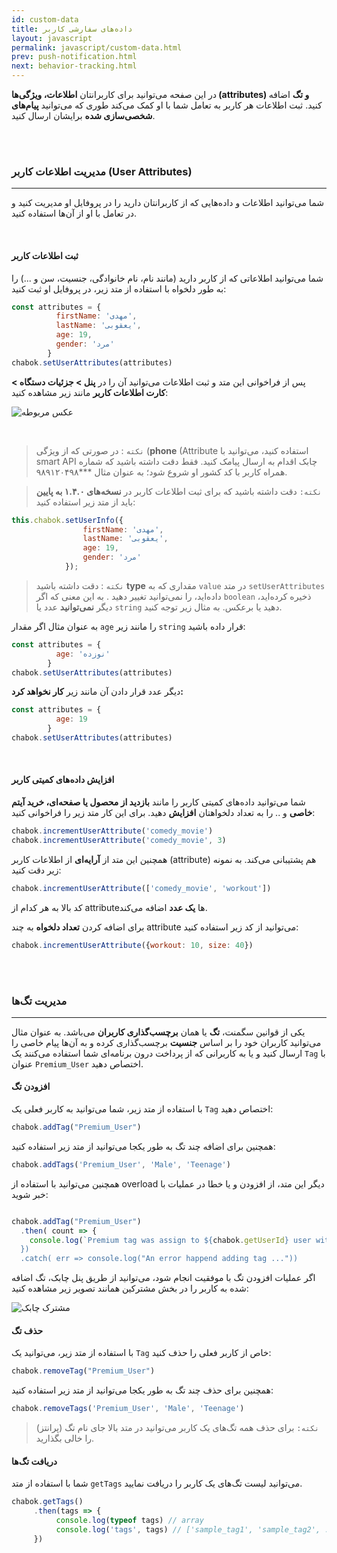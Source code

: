 ```yaml
---
id: custom-data
title: داده‌های سفارشی کاربر
layout: javascript
permalink: javascript/custom-data.html
prev: push-notification.html
next: behavior-tracking.html
---
```


 در این صفحه می‌توانید برای کاربرانتان **اطلاعات، ویژگی‌ها (attributes) و تگ** اضافه کنید. ثبت اطلاعات هر کاربر به تعامل شما با او کمک می‌کند طوری که می‌توانید **پیام‌های شخصی‌سازی شده** برایشان ارسال کنید.

<Br><Br>

### مدیریت اطلاعات کاربر (User Attributes)
---

شما می‌توانید اطلاعات و داده‌هایی که از کاربرانتان دارید را در پروفایل او مدیریت کنید و در تعامل با او از آن‌ها استفاده کنید.

<br>

#### ثبت اطلاعات کاربر 


شما می‌توانید اطلاعاتی که از کاربر دارید (مانند نام، نام خانوادگی، جنسیت، سن و ...) را به طور دلخواه با استفاده از متد زیر، در پروفایل او ثبت کنید:

```javascript
const attributes = {
          firstName: 'مهدی',
          lastName: 'یعقوبی',
          age: 19,
          gender: 'مرد'
        }
chabok.setUserAttributes(attributes)
```


پس از فراخوانی این متد و ثبت اطلاعات می‌توانید آن را در **پنل > جزئیات دستگاه > کارت اطلاعات کاربر** مانند زیر مشاهده کنید:

![عکس مربوطه](http://uupload.ir/files/9p2w_set-user-info-2.png)

<br>

> `نکته` : در صورتی که از ویژگی  (**phone** (Attribute استفاده کنید، می‌توانید با smart API چابک اقدام به ارسال  پیامک کنید. فقط دقت داشته باشید که شماره همراه کاربر با کد کشور او شروع شود؛ به عنوان مثال ***۹۸۹۱۲۰۴۹۸.

>`نکته:` دقت داشته باشید که برای ثبت اطلاعات کاربر در **نسخه‌های ۱.۴.۰ به پایین** باید از متد زیر استفاده کنید:

```javascript
this.chabok.setUserInfo({
                firstName: 'مهدی',
                lastName: 'یعقوبی',
                age: 19,
                gender: 'مرد'
            });
```

> `نکته` : دقت داشته باشید  **type** مقداری که به `value` در متد `setUserAttributes` داده‌اید، را نمی‌توانید تغییر دهید . به این معنی که اگر `boolean` ذخیره کرده‌اید، دیگر **نمی‌توانید** عدد یا `string` دهید یا برعکس. به مثال زیر توجه کنید. 

به عنوان مثال اگر مقدار `age` را مانند زیر `string` قرار داده باشید:

```javascript
const attributes = {
          age: 'نوزده'
        }
chabok.setUserAttributes(attributes)
```

دیگر عدد قرار دادن آن مانند زیر **کار نخواهد کرد:**

```javascript
const attributes = {
          age: 19
        }
chabok.setUserAttributes(attributes)
```

<br>

#### افزایش داده‌های کمیتی کاربر

شما می‌توانید داده‌های کمیتی کاربر را مانند **بازدید از محصول یا صفحه‌ای، خرید آیتم خاصی** و .. را به تعداد دلخواهتان **افزایش** دهید. برای این کار متد زیر را فراخوانی کنید: 

```javascript
chabok.incrementUserAttribute('comedy_movie')
chabok.incrementUserAttribute('comedy_movie', 3)
```
 همچنین این متد از **آرایه‌ای** از اطلاعات کاربر (attribute) هم پشتیبانی می‌کند. به نمونه زیر دقت کنید: 

```javascript
chabok.incrementUserAttribute(['comedy_movie', 'workout'])
```
کد بالا به هر کدام از attributeها **یک عدد** اضافه می‌کند.

برای اضافه کردن **تعداد دلخواه** به چند attribute می‌توانید از کد زیر استفاده کنید:

```javascript
chabok.incrementUserAttribute({workout: 10, size: 40})
```

<br><br>

### مدیریت تگ‌ها
---

یکی از قوانین سگمنت، **تگ** یا همان **برچسب‌گذاری کاربران** می‌باشد. به عنوان مثال می‌توانید کاربران خود را بر اساس **جنسیت** برچسب‌گذاری کرده و به آن‌ها پیام خاصی را ارسال کنید و یا به کاربرانی که از پرداخت درون برنامه‌ای شما استفاده می‌کنند یک `Tag` با عنوان `Premium_User` اختصاص دهید.

#### افزودن تگ

با استفاده از متد زیر، شما می‌توانید به کاربر فعلی یک `Tag` اختصاص دهید:

```javascript
chabok.addTag("Premium_User")
```
همچنین برای اضافه چند تگ به طور یکجا می‌توانید از متد زیر استفاده کنید:

```javascript
chabok.addTags('Premium_User', 'Male', 'Teenage')
```

همچنین می‌توانید با استفاده از overload دیگر این متد، از افزودن و یا خطا در عملیات با خبر شوید:
```javascript

chabok.addTag("Premium_User")
  .then( count => {
    console.log(`Premium tag was assign to ${chabok.getUserId} user with ${count} devices")
  })
  .catch( err => console.log("An error happend adding tag ..."))
```
اگر عملیات افزودن تگ با موفقیت انجام شود، می‌توانید از طریق پنل چابک، تگ اضافه شده به کاربر را در بخش مشترکین همانند تصویر زیر مشاهده کنید:

![مشترک چابک](http://uupload.ir/files/ujp8__1x-ios_device.png)

#### حذف تگ

با استفاده از متد زیر، می‌توانید یک `Tag` خاص از کاربر فعلی را حذف کنید:

```javascript
chabok.removeTag("Premium_User")
```

همچنین برای حذف چند تگ به طور یکجا می‌توانید از متد زیر استفاده کنید:

```javascript
chabok.removeTags('Premium_User', 'Male', 'Teenage')
```

> `نکته:` برای حذف همه تگ‌های یک کاربر می‌توانید در متد بالا جای نام تگ (پرانتز) را خالی بگذارید.

#### دریافت تگ‌ها

شما با استفاده از متد `getTags` می‌توانید لیست تگ‌های یک کاربر را دریافت نمایید.

```javascript
chabok.getTags()
     .then(tags => {
          console.log(typeof tags) // array
          console.log('tags', tags) // ['sample_tag1', 'sample_tag2', .... ]
     })
```
